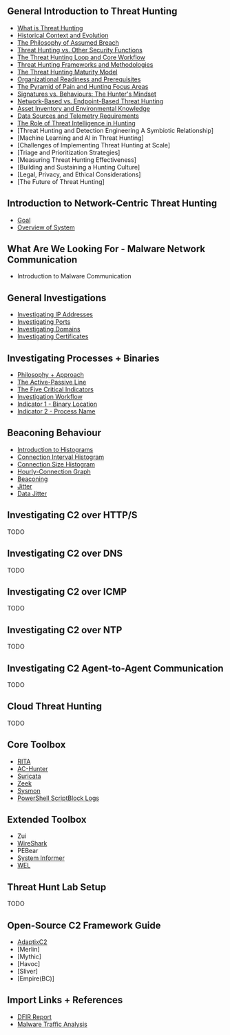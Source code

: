 ## General Introduction to Threat Hunting
- [What is Threat Hunting](./thunt/what_is.md)
- [Historical Context and Evolution](./thunt/history.md)
- [The Philosophy of Assumed Breach](./thunt/breach.md)
- [Threat Hunting vs. Other Security Functions](./thunt/other.md)
- [The Threat Hunting Loop and Core Workflow](./thunt/loop.md)
- [Threat Hunting Frameworks and Methodologies](./thunt/frameworks.md)
- [The Threat Hunting Maturity Model](./thunt/maturity.md)
- [Organizational Readiness and Prerequisites](./thunt/readiness.md)
- [The Pyramid of Pain and Hunting Focus Areas](./thunt/pyramid.md)
- [Signatures vs. Behaviours: The Hunter's Mindset](./thunt/mindset.md)
- [Network-Based vs. Endpoint-Based Threat Hunting](./thunt/net_vs_end.md)
- [Asset Inventory and Environmental Knowledge](./thunt/asset.md)
- [Data Sources and Telemetry Requirements](./thunt/data.md)
- [The Role of Threat Intelligence in Hunting](./thunt/intelligence.md)
- [Threat Hunting and Detection Engineering A Symbiotic Relationship]
- [Machine Learning and AI in Threat Hunting]
- [Challenges of Implementing Threat Hunting at Scale]
- [Triage and Prioritization Strategies]
- [Measuring Threat Hunting Effectiveness]
- [Building and Sustaining a Hunting Culture]
- [Legal, Privacy, and Ethical Considerations]
- [The Future of Threat Hunting]






## Introduction to Network-Centric Threat Hunting
- [Goal](./introduction/00_goal.md)
- [Overview of System](./introduction/01_system.md)


## What Are We Looking For - Malware Network Communication
- Introduction to Malware Communication



## General Investigations
- [Investigating IP Addresses](./general/00_ips.md)
- [Investigating Ports](./general/01_ports.md)
- [Investigating Domains](./general/02_domains.md)
- [Investigating Certificates](./general/03_certs.md)

## Investigating Processes + Binaries
- [Philosophy + Approach](./binaries/philosophy.md)
- [The Active-Passive Line](./binaries/active_passive.md)
- [The Five Critical Indicators](./binaries/framework.md)
- [Investigation Workflow](./binaries/workflow.md)
- [Indicator 1 - Binary Location](./binaries/location.md)
- [Indicator 2 - Process Name](./binaries/name.md)


## Beaconing Behaviour
- [Introduction to Histograms](./beacon/00_histograms.md)
- [Connection Interval Histogram](./beacon/01_histograms_interval.md)
- [Connection Size Histogram](./beacon/02_histograms_size.md)
- [Hourly-Connection Graph](./beacon/03_hourly.md)
- [Beaconing](./beacon/04_beacon.md)
- [Jitter](./beacon/05_jitter.md)
- [Data Jitter](./beacon/06_data_jitter.md)



## Investigating C2 over HTTP/S
TODO

## Investigating C2 over DNS
TODO

## Investigating C2 over ICMP
TODO

## Investigating C2 over NTP
TODO

## Investigating C2 Agent-to-Agent Communication
TODO

## Cloud Threat Hunting
TODO

## Core Toolbox
- [RITA](./core/rita/moc.md)
- [AC-Hunter](./core/ach/moc.md)
- [Suricata](./core/suricata/moc.md)
- [Zeek](./core/zeek/moc.md)
- [Sysmon](./core/sysmon/moc.md)
- [PowerShell ScriptBlock Logs](./core/ps_sb_logs/moc.md)


## Extended Toolbox
- Zui
- [WireShark](./core/wireshark/moc.md)
- PEBear
- [System Informer](./core/sysinformer/moc.md)
- [WEL](./core/wel_logs/moc.md)


## Threat Hunt Lab Setup
TODO


## Open-Source C2 Framework Guide
- [AdaptixC2](./c2s/adaptix/moc.md)
- [Merlin]
- [Mythic]
- [Havoc]
- [Sliver]
- [Empire(BC)]



## Import Links + References
- [DFIR Report](https://thedfirreport.com)
- [Malware Traffic Analysis](https://www.malware-traffic-analysis.net)
